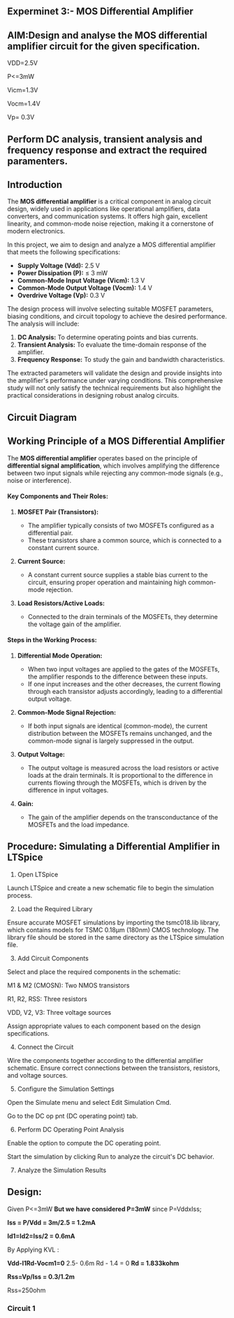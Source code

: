 ## Experminet 3:- MOS Differential Amplifier
## AIM:Design and analyse the MOS differential amplifier circuit for the given specification.
VDD=2.5V

P<=3mW

Vicm=1.3V

Vocm=1.4V

Vp= 0.3V

## Perform DC analysis, transient analysis and frequency response and extract the required paramenters.
## Introduction 
The **MOS differential amplifier** is a critical component in analog circuit design, widely used in applications like operational amplifiers, data converters, and communication systems. It offers high gain, excellent linearity, and common-mode noise rejection, making it a cornerstone of modern electronics.

In this project, we aim to design and analyze a MOS differential amplifier that meets the following specifications:
- **Supply Voltage (Vdd):** 2.5 V
- **Power Dissipation (P):** ≤ 3 mW
- **Common-Mode Input Voltage (Vicm):** 1.3 V
- **Common-Mode Output Voltage (Vocm):** 1.4 V
- **Overdrive Voltage (Vp):** 0.3 V

The design process will involve selecting suitable MOSFET parameters, biasing conditions, and circuit topology to achieve the desired performance. The analysis will include:
1. **DC Analysis:** To determine operating points and bias currents.
2. **Transient Analysis:** To evaluate the time-domain response of the amplifier.
3. **Frequency Response:** To study the gain and bandwidth characteristics.

The extracted parameters will validate the design and provide insights into the amplifier's performance under varying conditions. This comprehensive study will not only satisfy the technical requirements but also highlight the practical considerations in designing robust analog circuits.

## Circuit Diagram


## Working Principle of a MOS Differential Amplifier
The **MOS differential amplifier** operates based on the principle of **differential signal amplification**, which involves amplifying the difference between two input signals while rejecting any common-mode signals (e.g., noise or interference).

#### **Key Components and Their Roles:**
1. **MOSFET Pair (Transistors):**
   - The amplifier typically consists of two MOSFETs configured as a differential pair. 
   - These transistors share a common source, which is connected to a constant current source.

2. **Current Source:**
   - A constant current source supplies a stable bias current to the circuit, ensuring proper operation and maintaining high common-mode rejection.

3. **Load Resistors/Active Loads:**
   - Connected to the drain terminals of the MOSFETs, they determine the voltage gain of the amplifier.

#### **Steps in the Working Process:**

1. **Differential Mode Operation:**
   - When two input voltages are applied to the gates of the MOSFETs, the amplifier responds to the difference between these inputs.
   - If one input increases and the other decreases, the current flowing through each transistor adjusts accordingly, leading to a differential output voltage.

2. **Common-Mode Signal Rejection:**
   - If both input signals are identical (common-mode), the current distribution between the MOSFETs remains unchanged, and the common-mode signal is largely suppressed in the output.

3. **Output Voltage:**
   - The output voltage is measured across the load resistors or active loads at the drain terminals. It is proportional to the difference in currents flowing through the MOSFETs, which is driven by the difference in input voltages.

4. **Gain:**
   - The gain of the amplifier depends on the transconductance of the MOSFETs and the load impedance.

## Procedure: Simulating a Differential Amplifier in LTSpice

1. Open LTSpice

Launch LTSpice and create a new schematic file to begin the simulation process.

2. Load the Required Library

Ensure accurate MOSFET simulations by importing the tsmc018.lib library, which contains models for TSMC 0.18µm (180nm) CMOS technology. The library file should be stored in the same directory as the LTSpice simulation file.

3. Add Circuit Components

Select and place the required components in the schematic:

M1 & M2 (CMOSN): Two NMOS transistors

R1, R2, RSS: Three resistors

VDD, V2, V3: Three voltage sources


Assign appropriate values to each component based on the design specifications.

4. Connect the Circuit

Wire the components together according to the differential amplifier schematic. Ensure correct connections between the transistors, resistors, and voltage sources.

5. Configure the Simulation Settings

Open the Simulate menu and select Edit Simulation Cmd.

Go to the DC op pnt (DC operating point) tab.


6. Perform DC Operating Point Analysis

Enable the option to compute the DC operating point.

Start the simulation by clicking Run to analyze the circuit's DC behavior.


7. Analyze the Simulation Results

## Design:
Given P<=3mW
**But we have considered P=3mW**
since P=VddxIss;

**Iss = P/Vdd = 3m/2.5 = 1.2mA**


**Id1=Id2=Iss/2 = 0.6mA**

By Applying KVL :

**Vdd-I1Rd-Vocm1=0**
2.5- 0.6m Rd - 1.4 = 0
**Rd = 1.833kohm**

**Rss=Vp/Iss = 0.3/1.2m**

Rss=250ohm

### Circuit 1



